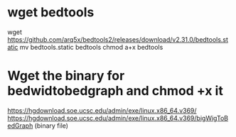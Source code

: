 
# wget bedtools
wget https://github.com/arq5x/bedtools2/releases/download/v2.31.0/bedtools.static
mv bedtools.static bedtools
chmod a+x bedtools


# Wget the binary for bedwidtobedgraph and chmod +x it
https://hgdownload.soe.ucsc.edu/admin/exe/linux.x86_64.v369/ 
https://hgdownload.soe.ucsc.edu/admin/exe/linux.x86_64.v369/bigWigToBedGraph (binary file)